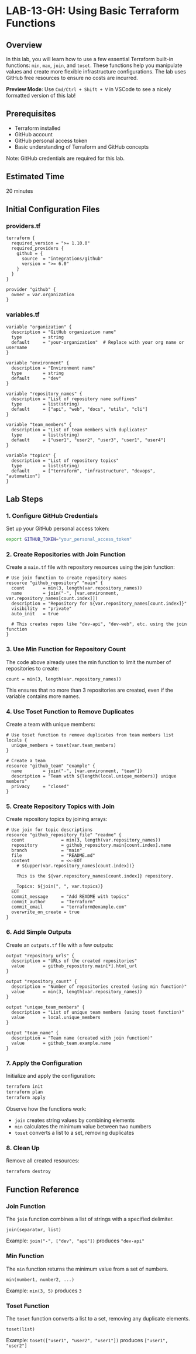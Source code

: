 # LAB-13-GH: Using Basic Terraform Functions

## Overview
In this lab, you will learn how to use a few essential Terraform built-in functions: `min`, `max`, `join`, and `toset`. These functions help you manipulate values and create more flexible infrastructure configurations. The lab uses GitHub free resources to ensure no costs are incurred.

**Preview Mode**: Use `Cmd/Ctrl + Shift + V` in VSCode to see a nicely formatted version of this lab!

## Prerequisites
- Terraform installed
- GitHub account
- GitHub personal access token
- Basic understanding of Terraform and GitHub concepts

Note: GitHub credentials are required for this lab.

## Estimated Time
20 minutes

## Initial Configuration Files

### providers.tf
```hcl
terraform {
  required_version = ">= 1.10.0"
  required_providers {
    github = {
      source  = "integrations/github"
      version = ">= 6.0"
    }
  }
}

provider "github" {
  owner = var.organization
}
```

### variables.tf
```hcl
variable "organization" {
  description = "GitHub organization name"
  type        = string
  default     = "your-organization"  # Replace with your org name or username
}

variable "environment" {
  description = "Environment name"
  type        = string
  default     = "dev"
}

variable "repository_names" {
  description = "List of repository name suffixes"
  type        = list(string)
  default     = ["api", "web", "docs", "utils", "cli"]
}

variable "team_members" {
  description = "List of team members with duplicates"
  type        = list(string)
  default     = ["user1", "user2", "user3", "user1", "user4"]
}

variable "topics" {
  description = "List of repository topics"
  type        = list(string)
  default     = ["terraform", "infrastructure", "devops", "automation"]
}
```

## Lab Steps

### 1. Configure GitHub Credentials

Set up your GitHub personal access token:

```bash
export GITHUB_TOKEN="your_personal_access_token"
```

### 2. Create Repositories with Join Function

Create a `main.tf` file with repository resources using the join function:

```hcl
# Use join function to create repository names
resource "github_repository" "main" {
  count       = min(3, length(var.repository_names))
  name        = join("-", [var.environment, var.repository_names[count.index]])
  description = "Repository for ${var.repository_names[count.index]}"
  visibility  = "private"
  auto_init   = true

  # This creates repos like "dev-api", "dev-web", etc. using the join function
}
```

### 3. Use Min Function for Repository Count

The code above already uses the min function to limit the number of repositories to create:
```hcl
count = min(3, length(var.repository_names))
```

This ensures that no more than 3 repositories are created, even if the variable contains more names.

### 4. Use Toset Function to Remove Duplicates

Create a team with unique members:

```hcl
# Use toset function to remove duplicates from team members list
locals {
  unique_members = toset(var.team_members)
}

# Create a team
resource "github_team" "example" {
  name        = join("-", [var.environment, "team"])
  description = "Team with ${length(local.unique_members)} unique members"
  privacy     = "closed"
}
```

### 5. Create Repository Topics with Join

Create repository topics by joining arrays:

```hcl
# Use join for topic descriptions
resource "github_repository_file" "readme" {
  count              = min(3, length(var.repository_names))
  repository         = github_repository.main[count.index].name
  branch             = "main"
  file               = "README.md"
  content            = <<-EOT
    # ${upper(var.repository_names[count.index])}
    
    This is the ${var.repository_names[count.index]} repository.
    
    Topics: ${join(", ", var.topics)}
  EOT
  commit_message     = "Add README with topics"
  commit_author      = "Terraform"
  commit_email       = "terraform@example.com"
  overwrite_on_create = true
}
```

### 6. Add Simple Outputs

Create an `outputs.tf` file with a few outputs:

```hcl
output "repository_urls" {
  description = "URLs of the created repositories"
  value       = github_repository.main[*].html_url
}

output "repository_count" {
  description = "Number of repositories created (using min function)"
  value       = min(3, length(var.repository_names))
}

output "unique_team_members" {
  description = "List of unique team members (using toset function)"
  value       = local.unique_members
}

output "team_name" {
  description = "Team name (created with join function)"
  value       = github_team.example.name
}
```

### 7. Apply the Configuration

Initialize and apply the configuration:

```bash
terraform init
terraform plan
terraform apply
```

Observe how the functions work:
- `join` creates string values by combining elements
- `min` calculates the minimum value between two numbers
- `toset` converts a list to a set, removing duplicates

### 8. Clean Up

Remove all created resources:

```bash
terraform destroy
```

## Function Reference

### Join Function
The `join` function combines a list of strings with a specified delimiter.
```
join(separator, list)
```
Example: `join("-", ["dev", "api"])` produces `"dev-api"`

### Min Function
The `min` function returns the minimum value from a set of numbers.
```
min(number1, number2, ...)
```
Example: `min(3, 5)` produces `3`

### Toset Function
The `toset` function converts a list to a set, removing any duplicate elements.
```
toset(list)
```
Example: `toset(["user1", "user2", "user1"])` produces `["user1", "user2"]`